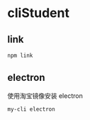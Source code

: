 # cliStudent

## link

```sh
npm link
```

## electron

使用淘宝镜像安装 electron

```sh
my-cli electron
```
